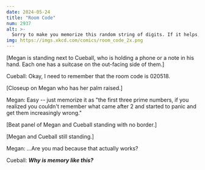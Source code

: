 ```yaml
---
date: 2024-05-24
title: "Room Code"
num: 2937
alt: >-
  Sorry to make you memorize this random string of digits. If it helps, it can also double as a mnemonic for remembering your young relatives' birthdays, if they happened to have been born on February 5th, 2018.
img: https://imgs.xkcd.com/comics/room_code_2x.png
---
```

[Megan is standing next to Cueball, who is holding a phone or a note in his hand. Each one has a suitcase on the out-facing side of them.]

Cueball: Okay, I need to remember that the room code is 020518.

[Closeup on Megan who has her palm raised.]

Megan: Easy -- just memorize it as "the first three prime numbers, if you realized you couldn't remember what came after 2 and started to panic and get them increasingly wrong."

[Beat panel of Megan and Cueball standing with no border.]

[Megan and Cueball still standing.]

Megan: ...Are you mad because that actually works?

Cueball: ***Why is memory like this?***